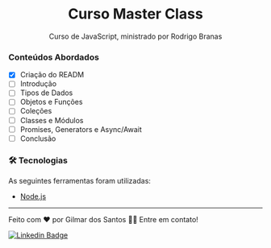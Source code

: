 <h1 align="center">Curso Master Class</h1>

<p align="center">Curso de JavaScript, ministrado por Rodrigo Branas </p>

### Conteúdos Abordados

- [x] Criação do READM
- [ ] Introdução
- [ ] Tipos de Dados
- [ ] Objetos e Funções
- [ ] Coleções
- [ ] Classes e Módulos
- [ ] Promises, Generators e Async/Await
- [ ] Conclusão

### 🛠 Tecnologias

As seguintes ferramentas foram utilizadas:

- [Node.js](https://nodejs.org/en/)

---

Feito com ❤️ por Gilmar dos Santos 👋🏽 Entre em contato!

[![Linkedin Badge](https://img.shields.io/badge/-Gilmar-blue?style=flat-square&logo=Linkedin&logoColor=white&link=https://www.linkedin.com/in/gil-santana-b2b18416b/)](https://www.linkedin.com/in/gil-santana-b2b18416b/)
